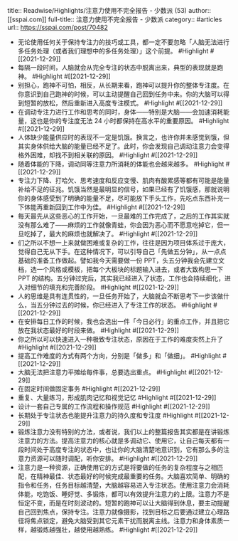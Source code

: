 title:: Readwise/Highlights/注意力使用不完全报告 - 少数派 (53)
author:: [[sspai.com]]
full-title:: 注意力使用不完全报告 - 少数派
category:: #articles
url:: https://sspai.com/post/70482

- 无论使用任何关于保持专注力的技巧或工具，都一定不要忽略「人脑无法进行多任务处理（或者我们理想中的多任务处理）」这个前提。 #Highlight #[[2021-12-29]]
- 每隔一段时间，人脑就会从完全专注的状态中脱离出来，典型的表现就是跑神。 #Highlight #[[2021-12-29]]
- 别担心，跑神不可怕，相反，从长期来看，跑神可以提升你的整体专注度。在你意识到自己跑神的时候，可以主动提醒自己回到任务中来。你的大脑可以得到短暂的放松，然后重新进入高度专注模式。 #Highlight #[[2021-12-29]]
- 在调动专注力进行工作和思考的同时，身体——特别是大脑——会加速消耗能量，这也是你的专注度无法 24 小时都保持在高水平的重要原因。 #Highlight #[[2021-12-29]]
- 人体缺少能量供应时的表现不一定是饥饿。换言之，也许你并未感觉到饿，但其实身体供给大脑的能量已经不足了。此时，你会发现自己调动注意力会变得格外困难，却找不到相关联的原因。 #Highlight #[[2021-12-29]]
- 随着体能的下降，调动同等注意力所消耗的体能也会越来越多。 #Highlight #[[2021-12-29]]
- 专注力下降、打哈欠、思考速度和反应变慢、肌肉有酸累感等都有可能是能量补给不足的征兆。饥饿当然是最明显的信号，如果已经有了饥饿感，那就说明你的身体感受到了明确的能量不足，尽可能放下手头工作，先吃点东西补充一下体能再重新回到工作中为佳。 #Highlight #[[2021-12-29]]
- 每天最先从这些恶心的工作开始，一旦最难的工作完成了，之后的工作其实就没有那么难了——麻烦的工作就像青蛙，你会因为恶心而不愿意吃掉它，但一旦吃掉了，最大的麻烦也就解决了。 #Highlight #[[2021-12-29]]
- 们之所以不想一上来就做困难或复杂的工作，往往是因为项目体系过于庞大，觉得自己无从下手。在这种情况下，可以引导自己「先做五分钟」，从一点点基础的准备工作做起。譬如我今天需要做一份 PPT，头五分钟我会先建立文档，选一个风格或模板，把每个大板块的标题输入进去，或者大致构思一下 PPT 的结构。五分钟过完后，其实我已经进入了状态，工作也会持续细化，进入对细节的填充和完善阶段。 #Highlight #[[2021-12-29]]
- 人的思维是具有连贯性的，一旦任务开始了，大脑就会不断思考下一步该做什么，当五分钟过去的时候，你已经进入了专注工作的状态。 #Highlight #[[2021-12-29]]
- 在安排每日工作的时候，我也会选出一件「今日必行」的重点工作，并且把它放在我状态最好的时段来做。 #Highlight #[[2021-12-29]]
- 你之所以可以快速进入一种极致专注状态，原因在于工作的难度突然上升了 #Highlight #[[2021-12-29]]
- 提高工作难度的方式有两个方向，分别是「做多」和「做细」。 #Highlight #[[2021-12-29]]
- 大脑无法把注意力平摊给每件事，总要选出重点。 #Highlight #[[2021-12-29]]
- 在固定时间做固定事务 #Highlight #[[2021-12-29]]
- 重复、大量练习，形成肌肉记忆和视觉记忆 #Highlight #[[2021-12-29]]
- 设计一套自己专属的工作流程和操作规范 #Highlight #[[2021-12-29]]
- 长期处于专注状态也能提升注意力的持久度和专注度 #Highlight #[[2021-12-29]]
- 锻炼注意力没有特别的方法，或者说，我们以上的整篇报告其实都是在讲锻炼注意力的方法。提高注意力的核心就是多调动它、使用它，让自己每天都有一段时间处于高度专注的状态中，也让你的大脑清楚地意识到，它有那么多的注意力资源可以随时调配，听你安排。 #Highlight #[[2021-12-29]]
- 注意力是一种资源，正确使用它的方式是将要做的任务的复杂程度与之相匹配，在精神最佳、状态最好的时候完成最重要的任务。大脑喜欢简单、明确的指令和任务，任务目标越清楚，大脑越容易进入专注状态。使用注意力会消耗体能，吃饱饭、睡好觉、多锻炼，都可以有效提升注意力的上限。注意力不是恒定不变，而是在时刻波动的。短暂的跑神可以让大脑得到休息，要主动提醒自己回到焦点，保持专注。注意力就像摄影，找到目标之后要通过建立心理路径将焦点锁定，避免大脑受到其它元素干扰而脱离主线。注意力和身体素质一样，越锻炼越强壮，越使用越熟练。 #Highlight #[[2021-12-29]]
